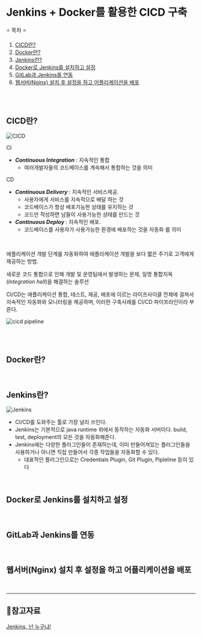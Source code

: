 # Jenkins + Docker를 활용한 CICD 구축

⭐ 목차 ⭐
1. [CICD란?](#cicd란)
2. [Docker란?](#docker란)
3. [Jenkins란?](#jenkins란)
4. [Docker로 Jenkins를 설치하고 설정](#docker로-jenkins를-설치하고-설정)
5. [GitLab과 Jenkins를 연동](#gitlab과-jenkins를-연동)
6. [웹서버(Nginx) 설치 후 설정을 하고 어플리케이션을 배포](#웹서버nginx-설치-후-설정을-하고-어플리케이션을-배포)

<br/><br/>

## CICD란?
![CICD](https://user-images.githubusercontent.com/45352173/152572489-36576f96-8ef6-420c-ae2b-3412fccf8c45.png)

CI
- ***Continuous Integration*** : 지속적인 통합
  - 여러개발자들의 코드베이스를 계속해서 통합하는 것을 의미

CD
- ***Continuous Delivery*** : 지속적인 서비스제공.
  - 사용자에게 서비스를 지속적으로 배달 하는 것
  - 코드베이스가 항상 배포가능한 상태를 유지하는 것
  - 코드만 작성하면 남들이 사용가능한 상태를 만드는 것
- ***Continuous Deploy*** : 지속적인 배포.
  - 코드베이스를 사용자가 사용가능한 환경에 배포하는 것을 자동화 를 의미

<br/>

애플리케이션 개발 단계를 자동화하여 애플리케이션 개발을 보다 짧은 주기로 고객에게 제공하는 방법.

새로운 코드 통합으로 인해 개발 및 운영팀에서 발생하는 문제, 일명 통합지옥(*Integration hell*)을 해결하는 솔루션

CI/CD는 애플리케이션 통합, 테스트, 제공, 배포에 이르는 라이프사이클 전체에 걸쳐서 지속적인 자동화와 모니터링을 제공하며, 이러한 구축사례를 CI/CD 파이프라인이라 부른다.

![cicd pipeline](https://user-images.githubusercontent.com/45352173/152574215-e81c359c-3ca9-43fa-ad4c-e00d67d87b86.png)

<br/><br/>

## Docker란?

<br/>

## Jenkins란?
![Jenkins](https://user-images.githubusercontent.com/45352173/152574709-88401df8-cee0-4517-ba16-2bca4556e0e6.png)

- CI/CD를 도와주는 툴로 가장 널리 쓰인다.
- Jenkins는 기본적으로 java runtime 위에서 동작하는 자동화 서버이다. build, test, deployment의 모든 것을 자동화해준다.
- Jenkins에는 다양한 플러그인들이 존재하는데, 이미 만들어져있는 플러그인들을 사용하거나 아니면 직접 만들어서 각종 작업들을 자동화할 수 있다.
  - 대표적인 플러그인으로는 Credentials Plugin, Git Plugin, Pipleline 등이 있다

<br/>

## Docker로 Jenkins를 설치하고 설정

<br/>

## GitLab과 Jenkins를 연동

<br/>

## 웹서버(Nginx) 설치 후 설정을 하고 어플리케이션을 배포

<br/>

***
## 📘참고자료
[Jenkins, 넌 누구냐!](https://velog.io/@juheesvt/Jenkins-Who-Are-You#ci--continuous-integration)
